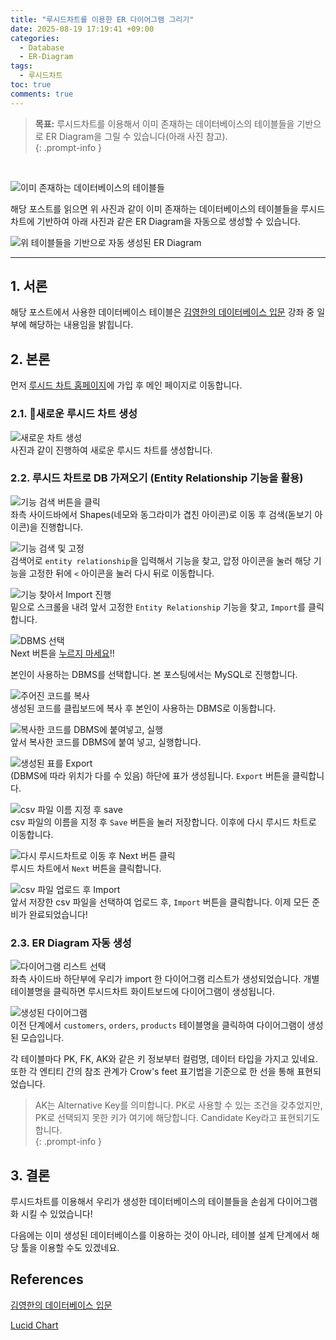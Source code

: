 ```yaml
---
title: "루시드차트를 이용한 ER 다이어그램 그리기"
date: 2025-08-19 17:19:41 +09:00
categories:
  - Database
  - ER-Diagram
tags:
  - 루시드차트
toc: true
comments: true
---
```



> **목표:** 루시드차트를 이용해서 이미 존재하는 데이터베이스의 테이블들을 기반으로 ER Diagram을 그릴 수 있습니다(아래 사진 참고).   
{: .prompt-info }

<br>

![이미 존재하는 데이터베이스의 테이블들](assets/img/posts/2025-08-19-루시드차트를-이용한-er-다이어그램-그리기.png)

해당 포스트를 읽으면 위 사진과 같이 이미 존재하는 데이터베이스의 테이블들을 루시드차트에 기반하여 아래 사진과 같은 ER Diagram을 자동으로 생성할 수 있습니다.


![위 테이블들을 기반으로 자동 생성된 ER Diagram](assets/img/posts/2025-08-19-루시드차트를-이용한-er-다이어그램-그리기-1.png)

---
## 1. 서론
해당 포스트에서 사용한 데이터베이스 테이블은 [김영한의 데이터베이스 입문](https://www.inflearn.com/courses/lecture?courseId=338210&type=LECTURE&unitId=328674&subtitleLanguage=ko) 강좌 중 일부에 해당하는 내용임을 밝힙니다.


## 2. 본론
먼저 [루시드 차트 홈페이지](https://lucid.app/documents#/documents?folder_id=home)에 가입 후 메인 페이지로 이동합니다.

  
### 2.1. 새로운 루시드 차트 생성
![새로운 차트 생성](assets/img/posts/2025-08-19-루시드차트를-이용한-er-다이어그램-그리기-2.png)  
사진과 같이 진행하여 새로운 루시드 차트를 생성합니다.

  
### 2.2. 루시드 차트로 DB 가져오기 (Entity Relationship 기능을 활용)
![기능 검색 버튼을 클릭](assets/img/posts/2025-08-19-루시드차트를-이용한-er-다이어그램-그리기-3.png)  
좌측 사이드바에서 Shapes(네모와 동그라미가 겹친 아이콘)로 이동 후 검색(돋보기 아이콘)을 진행합니다.

  
![기능 검색 및 고정](assets/img/posts/2025-08-19-루시드차트를-이용한-er-다이어그램-그리기-4.png)  
검색어로 `entity relationship`을 입력해서 기능을 찾고, 압정 아이콘을 눌러 해당 기능을 고정한 뒤에 `<` 아이콘을 눌러 다시 뒤로 이동합니다.

  
![기능 찾아서 Import 진행](assets/img/posts/2025-08-19-루시드차트를-이용한-er-다이어그램-그리기-5.png)  
밑으로 스크롤을 내려 앞서 고정한 `Entity Relationship` 기능을 찾고, `Import`를 클릭합니다.

  
  
![DBMS 선택](assets/img/posts/2025-08-19-루시드차트를-이용한-er-다이어그램-그리기-6.png)  
Next 버튼을 <ins>누르지 마세요</ins>!!

본인이 사용하는 DBMS를 선택합니다. 본 포스팅에서는 MySQL로 진행합니다.

  
![주어진 코드를 복사](assets/img/posts/2025-08-19-루시드차트를-이용한-er-다이어그램-그리기-7.png)  
생성된 코드를 클립보드에 복사 후 본인이 사용하는 DBMS로 이동합니다.

  
![복사한 코드를 DBMS에 붙여넣고, 실행](assets/img/posts/2025-08-19-루시드차트를-이용한-er-다이어그램-그리기-8.png)  
앞서 복사한 코드를 DBMS에 붙여 넣고, 실행합니다.

  
![생성된 표를 Export](assets/img/posts/2025-08-19-루시드차트를-이용한-er-다이어그램-그리기-9.png)  
(DBMS에 따라 위치가 다를 수 있음) 하단에 표가 생성됩니다. `Export` 버튼을 클릭합니다.

  
![csv 파일 이름 지정 후 save](assets/img/posts/2025-08-19-루시드차트를-이용한-er-다이어그램-그리기-10.png)  
csv 파일의 이름을 지정 후 `Save` 버튼을 눌러 저장합니다. 이후에 다시 루시드 차트로 이동합니다.

  

![다시 루시드차트로 이동 후 Next 버튼 클릭](assets/img/posts/2025-08-19-루시드차트를-이용한-er-다이어그램-그리기-11.png)  
루시드 차트에서 `Next` 버튼을 클릭합니다.

  
![csv 파일 업로드 후 Import](assets/img/posts/2025-08-19-루시드차트를-이용한-er-다이어그램-그리기-12.png)  
앞서 저장한 csv 파일을 선택하여 업로드 후, `Import` 버튼을 클릭합니다. 이제 모든 준비가 완료되었습니다!

  
### 2.3. ER Diagram 자동 생성
![다이어그램 리스트 선택](assets/img/posts/2025-08-19-루시드차트를-이용한-er-다이어그램-그리기-13.png)  
좌측 사이드바 하단부에 우리가 import 한 다이어그램 리스트가 생성되었습니다. 개별 테이블명을 클릭하면 루시드차트 화이트보드에 다이어그램이 생성됩니다.

  
![생성된 다이어그램](assets/img/posts/2025-08-19-루시드차트를-이용한-er-다이어그램-그리기-14.png)  
이전 단계에서 `customers`, `orders`, `products` 테이블명을 클릭하여 다이어그램이 생성된 모습입니다.

각 테이블마다 PK, FK, AK와 같은 키 정보부터 컬럼명, 데이터 타입을 가지고 있네요. 또한 각 엔티티 간의 참조 관계가 Crow's feet 표기법을 기준으로 한 선을 통해 표현되었습니다.

> AK는 Alternative Key를 의미합니다. PK로 사용할 수 있는 조건을 갖추었지만, PK로 선택되지 못한 키가 여기에 해당합니다. Candidate Key라고 표현되기도 합니다.  
{: .prompt-info }

  
## 3. 결론
루시드차트를 이용해서 우리가 생성한 데이터베이스의 테이블들을 손쉽게 다이어그램화 시킬 수 있었습니다!

다음에는 이미 생성된 데이터베이스를 이용하는 것이 아니라, 테이블 설계 단계에서 해당 툴을 이용할 수도 있겠네요.

  
## References
[김영한의 데이터베이스 입문](https://www.inflearn.com/courses/lecture?courseId=338210&type=LECTURE&unitId=328674&subtitleLanguage=ko)

[Lucid Chart](https://lucid.app/documents#/documents?folder_id=home)